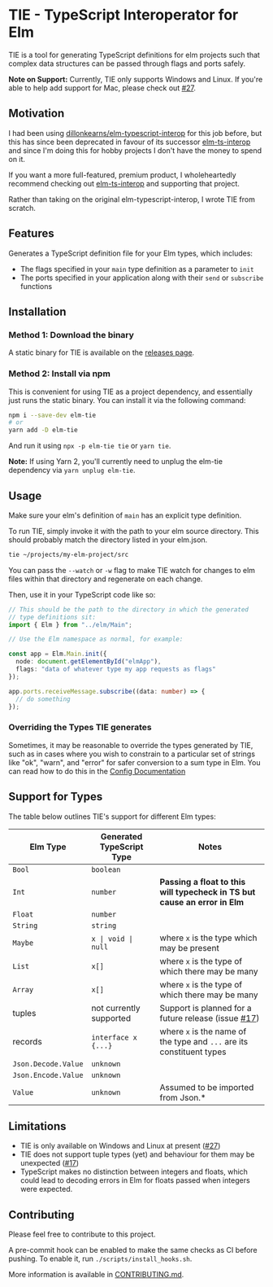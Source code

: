 # TIE - TypeScript Interoperator for Elm

TIE is a tool for generating TypeScript definitions for elm projects such that
complex data structures can be passed through flags and ports safely.

**Note on Support:** Currently, TIE only supports Windows and Linux. If you're able to help add
support for Mac, please check out [#27](https://github.com/notquiteamonad/tie/issues/27).

## Motivation

I had been using [dillonkearns/elm-typescript-interop](https://github.com/dillonkearns/elm-typescript-interop)
for this job before, but this has since been deprecated in favour of its successor
[elm-ts-interop](https://elm-ts-interop.com) and since I'm doing this for hobby projects I don't
have the money to spend on it.

If you want a more full-featured, premium product, I wholeheartedly recommend
checking out [elm-ts-interop](https://elm-ts-interop.com) and supporting that project.

Rather than taking on the original elm-typescript-interop, I wrote TIE from scratch.

## Features

Generates a TypeScript definition file for your Elm types, which includes:

* The flags specified in your `main` type definition as a parameter to `init`
* The ports specified in your application along with their `send` or `subscribe` functions

## Installation

### Method 1: Download the binary

A static binary for TIE is available on the [releases page](https://github.com/notquiteamonad/tie/releases).

### Method 2: Install via npm

This is convenient for using TIE as a project dependency, and essentially just runs
the static binary. You can install it via the following command:

```sh
npm i --save-dev elm-tie
# or
yarn add -D elm-tie
```

And run it using `npx -p elm-tie tie` or `yarn tie`.

**Note:** If using Yarn 2, you'll currently need to unplug the elm-tie dependency
via `yarn unplug elm-tie`.

## Usage

Make sure your elm's definition of `main` has an explicit type definition.

To run TIE, simply invoke it with the path to your elm source directory.
This should probably match the directory listed in your elm.json.

```sh
tie ~/projects/my-elm-project/src
```

You can pass the `--watch` or `-w` flag to make TIE watch for changes to elm
files within that directory and regenerate on each change.

Then, use it in your TypeScript code like so:

```typescript
// This should be the path to the directory in which the generated
// type definitions sit:
import { Elm } from "../elm/Main";

// Use the Elm namespace as normal, for example:

const app = Elm.Main.init({
  node: document.getElementById("elmApp"),
  flags: "data of whatever type my app requests as flags"
});

app.ports.receiveMessage.subscribe((data: number) => {
  // do something
});
```

### Overriding the Types TIE generates

Sometimes, it may be reasonable to override the types generated by TIE, such as in cases
where you wish to constrain to a particular set of strings like "ok", "warn", and "error" for
safer conversion to a sum type in Elm. You can read how to do this in the
[Config Documentation](https://github.com/notquiteamonad/tie/blob/main/vault/Configuration.md)

## Support for Types

The table below outlines TIE's support for different Elm types:

| Elm Type            | Generated TypeScript Type | Notes                                                                                                  |
|---------------------|---------------------------|--------------------------------------------------------------------------------------------------------|
| `Bool`              | `boolean`                 |                                                                                                        |
| `Int`               | `number`                  | **Passing a float to this will typecheck in TS but cause an error in Elm**                             |
| `Float`             | `number`                  |                                                                                                        |
| `String`            | `string`                  |                                                                                                        |
| `Maybe`             | `x \| void \| null`       | where `x` is the type which may be present                                                             |
| `List`              | `x[]`                     | where `x` is the type of which there may be many                                                       |
| `Array`             | `x[]`                     | where `x` is the type of which there may be many                                                       |
| tuples              | not currently supported   | Support is planned for a future release (issue [#17](https://github.com/notquiteamonad/tie/issues/17)) |
| records             | `interface x {...}`       | where `x` is the name of the type and `...` are its constituent types                                  |
| `Json.Decode.Value` | `unknown`                 |                                                                                                        |
| `Json.Encode.Value` | `unknown`                 |                                                                                                        |
| `Value`             | `unknown`                 | Assumed to be imported from Json.*                                                                     |

## Limitations

* TIE is only available on Windows and Linux at present ([#27](https://github.com/notquiteamonad/tie/issues/27))
* TIE does not support tuple types (yet) and behaviour for them may be unexpected
  ([#17](https://github.com/notquiteamonad/tie/issues/17))
* TypeScript makes no distinction between integers and floats, which could lead to decoding
  errors in Elm for floats passed when integers were expected.

## Contributing

Please feel free to contribute to this project.

A pre-commit hook can be enabled to make the same checks as CI before pushing.
To enable it, run `./scripts/install_hooks.sh`.

More information is available in [CONTRIBUTING.md](https://github.com/notquiteamonad/tie/blob/main/CONTRIBUTING.md).
